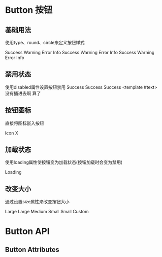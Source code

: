 <script setup>
import { ref } from 'vue'
import BButton from '@Bottle-UI/components/button'
import BIcon from '@Bottle-UI/components/icon'

</script>

# Button 按钮

## 基础用法
使用type、round、circle来定义按钮样式

<Example class='example'>
    <BButton type='success'>Success</BButton>
    <BButton type='warning'>Warning</BButton>
    <BButton type='error'>Error</BButton>
    <BButton type='info'>Info</BButton>
    <BButton type='success' round>Success</BButton>
    <BButton type='warning' round>Warning</BButton>
    <BButton type='error' round>Error</BButton>
    <BButton type='info' round>Info</BButton>
    <BButton type='success' circle>Success</BButton>
    <BButton type='warning' circle>Warning</BButton>
    <BButton type='error' circle>Error</BButton>
    <BButton type='info' circle>Info</BButton>
</Example>

## 禁用状态
使用disabled属性设置按钮禁用
<Example>
    <BButton type='success' disabled>Success</BButton>
    <BButton type='success' round disabled>Success</BButton>
    <BButton type='success' circle disabled>Success</BButton>
    <template #text>
        没有插进去啊
        算了
    </template>
</Example>

## 按钮图标
直接将图标嵌入按钮

<Example>
    <BButton>
        Icon
        <BIcon color="#eef" :size="20" :depth="4">
            X
        </BIcon>
    </BButton>
</Example>

## 加载状态
使用loading属性使按钮变为加载状态(按钮加载时会变为禁用)

<Example>
    <BButton loading>Loading</BButton>
</Example>

## 改变大小
通过设置size属性来改变按钮大小

<Example>
    <BButton size='large'>Large</BButton>
    <BButton size='large' round>Large</BButton>
    <BButton size='medium'>Medium</BButton>
    <BButton size='samll'>Small</BButton>
    <BButton size='samll' circle>Small</BButton>
    <BButton style="width: 100px; height: 40px;" round>Custom</BButton>
</Example>

# Button API
## Button Attributes

<Table></Table>

<style module>
</style>